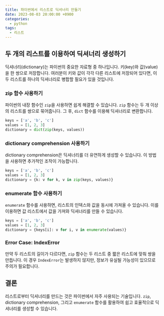 ```yaml
---
title: 파이썬에서 리스트로 딕셔너리 만들기
date: 2023-08-03 20:00:00 +0900
categories:
  - python
tags:
  - 리스트
---
```


## 두 개의 리스트를 이용하여 딕셔너리 생성하기

딕셔너리(dictionary)는 파이썬의 중요한 자료형 중 하나입니다. 키(key)와 값(value)을 한 쌍으로 저장합니다. 여러분이 키와 값이 각각 다른 리스트에 저장되어 있다면, 이 두 리스트를 하나의 딕셔너리로 병합할 필요가 있을 것입니다.

### zip 함수 사용하기

파이썬의 내장 함수인 `zip`을 사용하면 쉽게 해결할 수 있습니다. `zip` 함수는 두 개 이상의 리스트를 쌍으로 묶어줍니다. 그 후, `dict` 함수를 이용해 딕셔너리로 변환합니다.

```python
keys = ['a', 'b', 'c']
values = [1, 2, 3]
dictionary = dict(zip(keys, values))
```

### dictionary comprehension 사용하기

dictionary comprehension은 딕셔너리를 더 유연하게 생성할 수 있습니다. 이 방법을 사용하면 추가적인 조작이 가능합니다.

```python
keys = ['a', 'b', 'c']
values = [1, 2, 3]
dictionary = {k: v for k, v in zip(keys, values)}
```

### enumerate 함수 사용하기

`enumerate` 함수를 사용하면, 리스트의 인덱스와 값을 동시에 가져올 수 있습니다. 이를 이용하면 값 리스트에서 값을 가져와 딕셔너리를 만들 수 있습니다.

```python
keys = ['a', 'b', 'c']
values = [1, 2, 3]
dictionary = {keys[i]: v for i, v in enumerate(values)}
```

### Error Case: IndexError

만약 두 리스트의 길이가 다르다면, `zip` 함수는 두 리스트 중 짧은 리스트에 맞춰 쌍을 만듭니다. 이 경우 `IndexError`는 발생하지 않지만, 정보가 유실될 가능성이 있으므로 주의가 필요합니다.

## 결론

리스트로부터 딕셔너리를 만드는 것은 파이썬에서 자주 사용되는 기술입니다. `zip`, dictionary comprehension, 그리고 `enumerate` 함수를 활용하여 쉽고 효율적으로 딕셔너리를 생성할 수 있습니다.